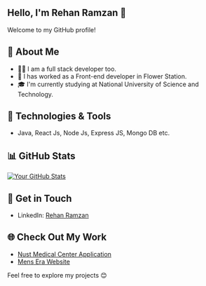 ## Hello, I'm Rehan Ramzan 👋
Welcome to my GitHub profile!
## 🚀 About Me
- 👨‍💻 I am a full stack developer too.
- 💼 I has worked as a Front-end developer in Flower Station.
- 🎓 I'm currently studying at National University of Science and Technology.
## 🔧 Technologies & Tools
- Java, React Js, Node Js, Express JS, Mongo DB etc.

## 📊 GitHub Stats
[![Your GitHub Stats](https://github-readme-stats.vercel.app/api?username=mrehanramzan&show_icons=true&theme=radical)](https://github.com/mrehanramzan)

## 📝 Get in Touch
- LinkedIn: [Rehan Ramzan](https://www.linkedin.com/in/rehan-ramzan/)

## 🌐 Check Out My Work
- [Nust Medical Center Application](https://github.com/mrehanramzan/Nust-Medical-Center)
- [Mens Era Website](https://github.com/mrehanramzan/Mens-Era-Website)

Feel free to explore my projects 😊



  

